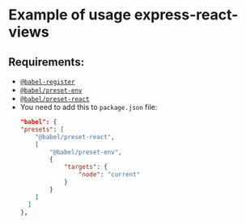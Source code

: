 # Example of usage express-react-views

## Requirements:
* [`@babel-register`](https://babeljs.io/docs/en/babel-register/)
* [`@babel/preset-env`](https://babeljs.io/docs/en/babel-preset-env/)
* [`@babel/preset-react`](https://babeljs.io/docs/en/babel-preset-react/)
* You need to add this to `package.json` file:
  ```json
  "babel": {
  "presets": [
      "@babel/preset-react",
      [
          "@babel/preset-env",
          {
              "targets": {
                  "node": "current"
              }
          }
      ]
    ]
  },
  ```

